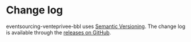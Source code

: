 # Change log

eventsourcing-venteprivee-bbl uses [Semantic Versioning][].
The change log is available through the [releases on GitHub][].

[Semantic Versioning]: http://semver.org/spec/v2.0.0.html
[releases on GitHub]: https://github.com/githubuser/eventsourcing-venteprivee-bbl/releases
